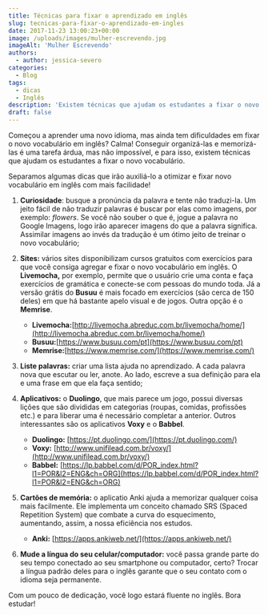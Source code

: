```yaml
---
title: Técnicas para fixar o aprendizado em inglês
slug: tecnicas-para-fixar-o-aprendizado-em-ingles
date: 2017-11-23 13:00:23+00:00
image: /uploads/images/mulher-escrevendo.jpg
imageAlt: 'Mulher Escrevendo'
authors:
  - author: jessica-severo
categories:
  - Blog
tags:
  - dicas
  - Inglês
description: 'Existem técnicas que ajudam os estudantes a fixar o novo vocabulário'
draft: false
---
```


Começou a aprender uma novo idioma, mas ainda tem dificuldades em fixar o novo
vocabulário em inglês? Calma! Conseguir organizá-las e memorizá-las é uma tarefa
árdua, mas não impossível, e para isso, existem técnicas que ajudam os
estudantes a fixar o novo vocabulário.

Separamos algumas dicas que irão auxiliá-lo a otimizar e fixar novo vocabulário
em inglês com mais facilidade!

1. **Curiosidade**: busque a pronúncia da palavra e tente não traduzi-la. Um
jeito fácil de não traduzir palavras é buscar por elas como imagens, por
exemplo: _flowers_. Se você não souber o que é, jogue a palavra no Google
Imagens, logo irão aparecer imagens do que a palavra significa. Assimilar
imagens ao invés da tradução é um ótimo jeito de treinar o novo vocabulário;

2. **Sites:** vários sites disponibilizam cursos gratuitos com exercícios para
que você consiga agregar e fixar o novo vocabulário em inglês. O
**Livemocha,** por exemplo, permite que o usuário crie uma conta e faça
exercícios de gramática e conecte-se com pessoas do mundo toda. Já a versão
grátis do **Busuu** é mais focado em exercícios (são cerca de 150 deles) em
que há bastante apelo visual e de jogos. Outra opção é o **Memrise**.

   - **Livemocha:**[http://livemocha.abreduc.com.br/livemocha/home/](http://livemocha.abreduc.com.br/livemocha/home/)
   - **Busuu:**[https://www.busuu.com/pt](https://www.busuu.com/pt)
   - **Memrise:**[https://www.memrise.com/](https://www.memrise.com/)

3. **Liste palavras:** criar uma lista ajuda no aprendizado. A cada palavra
nova que escutar ou ler, anote. Ao lado, escreve a sua definição para ela e
uma frase em que ela faça sentido;

4. **Aplicativos:** o **Duolingo**, que mais parece um jogo, possui diversas
lições que são divididas em categorias (roupas, comidas, profissões etc.) e
para liberar uma é necessário completar a anterior. Outros interessantes são
os aplicativos **Voxy** e o **Babbel**.

   - **Duolingo:** [https://pt.duolingo.com/](https://pt.duolingo.com/)
   - **Voxy:** [http://www.unifilead.com.br/voxy/](http://www.unifilead.com.br/voxy/)
   - **Babbel:** [https://lp.babbel.com/d/POR_index.html?l1=POR&l2=ENG&ch=ORG](https://lp.babbel.com/d/POR_index.html?l1=POR&l2=ENG&ch=ORG)

5. **Cartões de memória:** o aplicatio Anki ajuda a memorizar qualquer coisa
mais facilmente. Ele implementa um conceito chamado SRS (Spaced Repetition
System) que combate a curva do esquecimento, aumentando, assim, a nossa
eficiência nos estudos.

   - **Anki:** [https://apps.ankiweb.net/](https://apps.ankiweb.net/)

6. **Mude a língua do seu celular/computador:** você passa grande parte do seu
tempo conectado ao seu smartphone ou computador, certo? Trocar a língua
padrão deles para o inglês garante que o seu contato com o idioma seja
permanente.

Com um pouco de dedicação, você logo estará fluente no inglês. Bora estudar!
